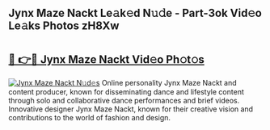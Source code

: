 ## Jynx Maze Nackt Le𝚊k𝚎d N𝚞𝚍e - Part-3ok Vid𝚎o Le𝚊ks Photos zH8Xw

# <h2><a href="http://fbah74b.evod.top/?m=Jynx+Maze+Nackt">🔗 👉🔴 Jynx Maze Nackt Vid𝚎o Ph𝚘t𝚘s</a></h2>

[![Jynx Maze Nackt N𝚞d𝚎s](https://i.imgur.com/8V9OHl7.gif)](http://fbah74b.evod.top/?m=Jynx+Maze+Nackt)
Online personality Jynx Maze Nackt and content producer, known for disseminating dance and lifestyle content through solo and collaborative dance performances and brief videos. Innovative designer Jynx Maze Nackt, known for their creative vision and contributions to the world of fashion and design. 
